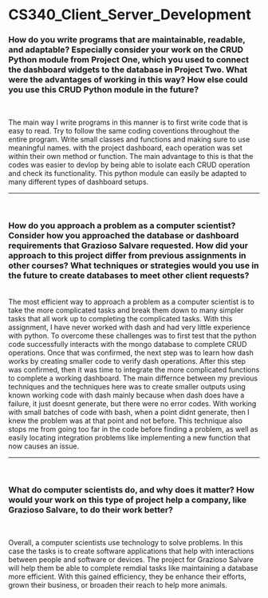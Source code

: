 # CS340_Client_Server_Development

### How do you write programs that are maintainable, readable, and adaptable? Especially consider your work on the CRUD Python module from Project One, which you used to connect the dashboard widgets to the database in Project Two. What were the advantages of working in this way? How else could you use this CRUD Python module in the future?

<br>

The main way I write programs in this manner is to first write code that is easy to read.  Try to follow the same coding coventions throughout the entire program. Write small classes and functions and making sure to use meaningful names. with the project dashboard, each operation was set within their own method or function.  The main advantage to this is that the codes was easier to devlop by being able to isolate each CRUD operation and check its functionality. This python module can easily be adapted to many different types of dashboard setups.

<hr>
<br>

### How do you approach a problem as a computer scientist? Consider how you approached the database or dashboard requirements that Grazioso Salvare requested. How did your approach to this project differ from previous assignments in other courses? What techniques or strategies would you use in the future to create databases to meet other client requests?

<br>
The most efficient way to approach a problem as a computer scientist is to take the more complicated tasks and break them down to many simpler tasks that all work up to completing the complicated tasks. With this assignment, I have never worked with dash and had very little experience with python.  To overcome these challenges was to first test that the python code successfully interacts with the mongo database to complete CRUD operations.  Once that was confirmed, the next step was to learn how dash works by creating smaller code to verify dash operations.  After this step was confirmed, then it was time to integrate the more complicated functions to complete a working dashboard. The main differnce between my previous techniques and the techniques here was to create smaller outputs using known working code with dash mainly because when dash does have a failure, it just doesnt generate, but there were no error codes.  With working with small batches of code with bash, when a point didnt generate, then I knew the problem was at that point and not before.  This technique also stops me from going too far in the code before finding a problem, as well as easily locating integration problems like implementing a new function that now causes an issue.  


<hr>
<br>

### What do computer scientists do, and why does it matter? How would your work on this type of project help a company, like Grazioso Salvare, to do their work better?

<br>

Overall, a computer scientists use technology to solve problems.  In this case the tasks is to create software applications that help with interactions between people and software or devices. The project for Grazioso Salvare will help them be able to complete remdial tasks like maintaining a database more efficient.  With this gained efficiency, they be enhance their efforts, grown their business, or broaden their reach to help more animals.  